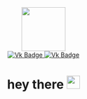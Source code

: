 <div id="header" align="center">
  <img src="https://media.giphy.com/media/M9gbBd9nbDrOTu1Mqx/giphy.gif" width="100"/>
</div align="center">
<img src="https://komarev.com/ghpvc/?username=Ose90&style=flat-square&color=blue" alt=""/>
<div id="badges" align="center">
  <a href="@">
    <img src="https://img.shields.io/badge/vk-blue?style=for-the-badge" alt="Vk Badge"/>
  </a>
  <a href="@">
    <img src="https://img.shields.io/badge/telegram-blue?style=for-the-badge&logo=telegram&logoColor=white" alt="Vk Badge"/>
  </a>
</div>

<h1 align="center">
  hey there
  <img src="https://media.giphy.com/media/hvRJCLFzcasrR4ia7z/giphy.gif" width="30px"/>
</h1>
<!--
**Ose90/Ose90** is a ✨ _special_ ✨ repository because its `README.md` (this file) appears on your GitHub profile.

Here are some ideas to get you started:

Обо мне: Я студент-веб-разработчик.
Языки и инструменты : CSS3, Pycarm,, Python, HTML5, Git, Django
-->
